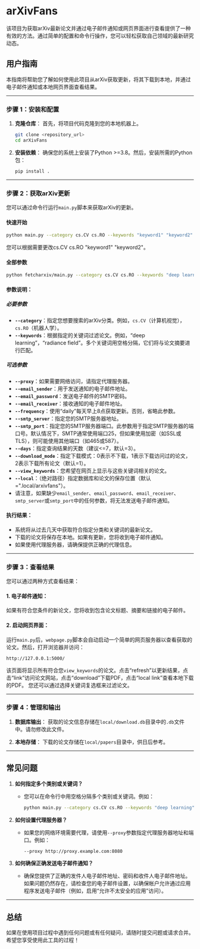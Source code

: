 # arXivFans

该项目为获取arXiv最新论文并通过电子邮件通知或网页界面进行查看提供了一种有效的方法。通过简单的配置和命令行操作，您可以轻松获取自己领域的最新研究动态。

## 用户指南

本指南将帮助您了解如何使用此项目从arXiv获取更新，将其下载到本地，并通过电子邮件通知或本地网页界面查看结果。

---

### 步骤 1：安装和配置

1. **克隆仓库**：
   首先，将项目代码克隆到您的本地机器上。
   ```bash
   git clone <repository_url>
   cd arXivFans
   ```

2. **安装依赖**：
   确保您的系统上安装了Python >=3.8。然后，安装所需的Python包：
   ```bash
   pip install .
   ```

---

### 步骤 2：获取arXiv更新

您可以通过命令行运行`main.py`脚本来获取arXiv的更新。

#### 快速开始
```bash
python main.py --category cs.CV cs.RO --keywords "keyword1" "keyword2"  
```
您可以根据需要更改cs.CV cs.RO "keyword1" "keyword2"。

#### 全部参数
```bash
python fetcharxiv/main.py --category cs.CV cs.RO --keywords "deep learning" "radiance field" --proxy http://proxy.example.com:8080 --email_sender your_email@example.com --email_password your_password --email_receiver recipient@example.com --frequency daily --smtp_server smtp.xxx.com --smtp_port 25orxxx --days 5 --download_mode 0/1/2 --view_keywords "keyword1" "keyword2" --local ".local"
```

#### 参数说明：
##### 必要参数

- **`--category`**：指定您想要搜索的arXiv分类。例如，`cs.CV`（计算机视觉），`cs.RO`（机器人学）。
- **`--keywords`**：根据指定的关键词过滤论文。例如，“deep learning”，“radiance field”。多个关键词用空格分隔，它们将与论文摘要进行匹配。

##### 可选参数
- **`--proxy`**：如果需要网络访问，请指定代理服务器。
- **`--email_sender`**：用于发送通知的电子邮件地址。
- **`--email_password`**：发送电子邮件的SMTP密码。
- **`--email_receiver`**：接收通知的电子邮件地址。
- **`--frequency`**：使用“daily”每天早上8点获取更新。否则，省略此参数。
- **`--smtp_server`**：指定您的SMTP服务器地址。
- **`--smtp_port`**：指定您的SMTP服务器端口。此参数用于指定SMTP服务器的端口号。默认情况下，SMTP通常使用端口25，但如果使用加密（如SSL或TLS），则可能使用其他端口（如465或587）。
- **`--days`**：指定查询结果的天数（建议<=7，默认=3）。
- **`--download_mode`**：指定下载模式：0表示不下载，1表示下载访问过的论文，2表示下载所有论文（默认=1）。
- **`--view_keywords`**：您希望在网页上显示与这些关键词相关的论文。
- **`--local`**：（绝对路径）指定数据库和论文的保存位置（默认=".local/arxivfans"）。
- 请注意，如果缺少`email_sender`、`email_password`、`email_receiver`、`smtp_server`或`smtp_port`中的任何参数，将无法发送电子邮件通知。

#### 执行结果：

- 系统将从过去几天中获取符合指定分类和关键词的最新论文。
- 下载的论文将保存在本地。如果有更新，您将收到电子邮件通知。
- 如果使用代理服务器，请确保提供正确的代理信息。

---

### 步骤 3：查看结果

您可以通过两种方式查看结果：

#### 1. **电子邮件通知**：
   如果有符合您条件的新论文，您将收到包含论文标题、摘要和链接的电子邮件。

#### 2. **启动网页界面**：
   运行`main.py`后，`webpage.py`脚本会自动启动一个简单的网页服务器以查看获取的论文。然后，打开浏览器并访问：
   ```
   http://127.0.0.1:5000/
   ```
   该页面将显示所有符合您`view_keywords`的论文。点击“refresh”以更新结果，点击“link”访问论文网站，点击“download”下载PDF，点击“local link”查看本地下载的PDF。
   您还可以通过选择关键词复选框来过滤论文。

---

### 步骤 4：管理和输出

1. **数据库输出**：
   获取的论文信息存储在`local/download.db`目录中的`.db`文件中。请勿修改此文件。

2. **本地存储**：
   下载的论文存储在`local/papers`目录中，供日后参考。

---

## 常见问题

1. **如何指定多个类别或关键词？**
   - 您可以在命令行中用空格分隔多个类别或关键词。例如：
     ```bash
     python main.py --category cs.CV cs.RO --keywords "deep learning" "radiance field"
     ```

2. **如何设置代理服务器？**
   - 如果您的网络环境需要代理，请使用`--proxy`参数指定代理服务器地址和端口。例如：
     ```bash
     --proxy http://proxy.example.com:8080
     ```

3. **如何确保正确发送电子邮件通知？**
   - 确保您提供了正确的发件人电子邮件地址、密码和收件人电子邮件地址。如果问题仍然存在，请检查您的电子邮件设置，以确保帐户允许通过应用程序发送电子邮件（例如，启用“允许不太安全的应用”访问）。

---

## 总结
如果在使用项目过程中遇到任何问题或有任何疑问，请随时提交问题或请求合并。希望您享受使用此工具的过程！
